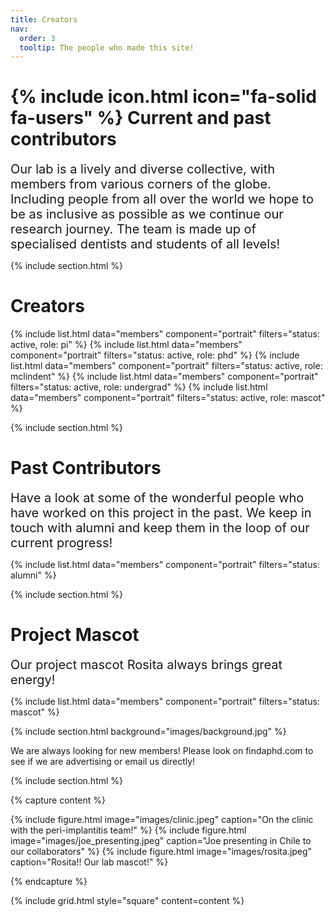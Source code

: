 ```yaml
---
title: Creators
nav:
  order: 3
  tooltip: The people who made this site!
---
```


# {% include icon.html icon="fa-solid fa-users" %} Current and past contributors

<span style="font-size: 20px;">
Our lab is a lively and diverse collective, with members from various corners of the globe. Including people from all over the world we hope to be as inclusive as possible as we continue our research journey. The team is made up of specialised dentists and students of all levels!
</span>

{% include section.html %}

# Creators 

{% include list.html data="members" component="portrait" filters="status: active, role: pi" %}
{% include list.html data="members" component="portrait" filters="status: active, role: phd" %}
{% include list.html data="members" component="portrait" filters="status: active, role: mclindent" %}
{% include list.html data="members" component="portrait" filters="status: active, role: undergrad" %}
{% include list.html data="members" component="portrait" filters="status: active, role: mascot" %}

{% include section.html %}

# Past Contributors

<span style="font-size: 20px;">
Have a look at some of the wonderful people who have worked on this project in the past. We keep in touch with alumni and keep them in the loop of our current progress!
</span>

{% include list.html data="members" component="portrait" filters="status: alumni" %}

{% include section.html %}

# Project Mascot

<span style="font-size: 20px;">
Our project mascot Rosita always brings great energy!
</span>

{% include list.html data="members" component="portrait" filters="status: mascot" %}

{% include section.html background="images/background.jpg" %}

We are always looking for new members! Please look on findaphd.com to see if we are advertising or email us directly!

{% include section.html %}

{% capture content %}

{% include figure.html image="images/clinic.jpeg" caption="On the clinic with the peri-implantitis team!" %}
{% include figure.html image="images/joe_presenting.jpeg" caption="Joe presenting in Chile to our collaborators" %}
{% include figure.html image="images/rosita.jpeg" caption="Rosita!! Our lab mascot!" %}

{% endcapture %}

{% include grid.html style="square" content=content %}

